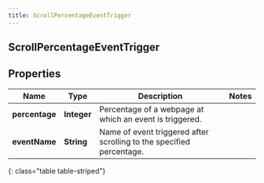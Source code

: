 ```yaml
---
title: ScrollPercentageEventTrigger
---
```

## ScrollPercentageEventTrigger


## Properties

| Name | Type | Description | Notes |
| ------------ | ------------- | ------------- | ------------- |
| **percentage** | <!----><!---->**Integer**<!----> | Percentage of a webpage at which an event is triggered. |  |
| **eventName** | <!----><!---->**String**<!----> | Name of event triggered after scrolling to the specified percentage. |  |
{: class="table table-striped"}



